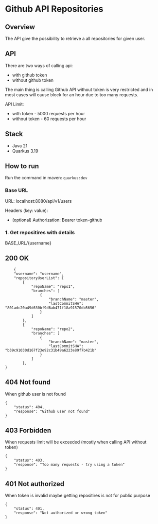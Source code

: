 # Github API Repositories

## Overview
The API give the possibility to retrieve a all repositories for given user.

## API


There are two ways of calling api:
- with github token
- without github token

The main thing is calling Github API without token is very restricted and in most cases will cause block for an hour due to too many requests.

API Limit:
- with token - 5000 requests per hour
- without token - 60 requests per hour

## Stack

- Java 21
- Quarkus 3.19

## How to run

Run the command in maven:
``quarkus:dev``

### Base URL

URL: localhost:8080/api/v1/users

Headers (key: value):
- (optional) Authorization: Bearer token-github


### 1. Get repositires with details


BASE_URL/{username}

## 200 OK

```{
    {
    "username": "username",
    "repositoryUserList": [
        {
            "repoName": "repo1",
            "branches": [
                {
                    "branchName": "master",
                    "lastCommitSHA": "801adc20a49d630bf9d6ab471f18a91570db5656"
                }
            ]
        },
        {
            "repoName": "repo2",
            "branches": [
                {
                    "branchName": "master",
                    "lastCommitSHA": "b39c91030d167f23e92c31b49a6223e89f7b421b"
                }
            ]
        },
}
```

## 404 Not found
When github user is not found
```
{
    "status": 404,
    "response": "Github user not found"
}
```

## 403 Forbidden
When requests limit will be exceeded (mostly when calling API without token)
```
{
    "status": 403,
    "response": "Too many requests - try using a token"
}
```

## 401 Not authorized
When token is invalid maybe getting repositires is not for public purpose
```
{
    "status": 401,
    "response": "Not authorized or wrong token"
}
```

